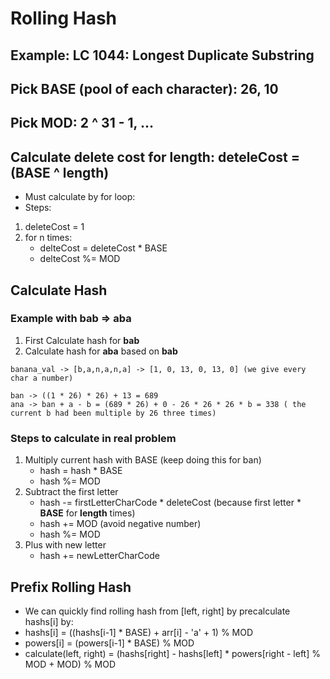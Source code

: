 # Rolling Hash

## Example: LC 1044: Longest Duplicate Substring

## Pick BASE (pool of each character): 26, 10
## Pick MOD: 2 ^ 31 - 1, ...

## Calculate delete cost for length: deteleCost = (BASE ^ length)
- Must calculate by for loop:
- Steps:
1. deleteCost = 1
2. for n times:
	- delteCost = deleteCost * BASE
	- delteCost %= MOD


## Calculate Hash
### Example with bab => aba
1. First Calculate hash for **bab**
2. Calculate hash for **aba** based on **bab** 

```
banana_val -> [b,a,n,a,n,a] -> [1, 0, 13, 0, 13, 0] (we give every char a number)

ban -> ((1 * 26) * 26) + 13 = 689
ana -> ban + a - b = (689 * 26) + 0 - 26 * 26 * 26 * b = 338 ( the current b had been multiple by 26 three times)
```
### Steps to calculate in real problem
1. Multiply current hash with BASE (keep doing this for ban)
   - hash = hash * BASE
   - hash %= MOD
2. Subtract the first letter
   - hash -= firstLetterCharCode * deleteCost (because first letter * **BASE** for **length** times)
   - hash += MOD (avoid negative number)
   - hash %= MOD
3. Plus with new letter
   - hash += newLetterCharCode

## Prefix Rolling Hash
- We can quickly find rolling hash from [left, right] by precalculate hashs[i] by:
- hashs[i] = ((hashs[i-1] * BASE) + arr[i] - 'a' + 1) % MOD
- powers[i] = (powers[i-1] * BASE) % MOD
- calculate(left, right) = (hashs[right] - hashs[left] * powers[right - left] % MOD + MOD) % MOD

